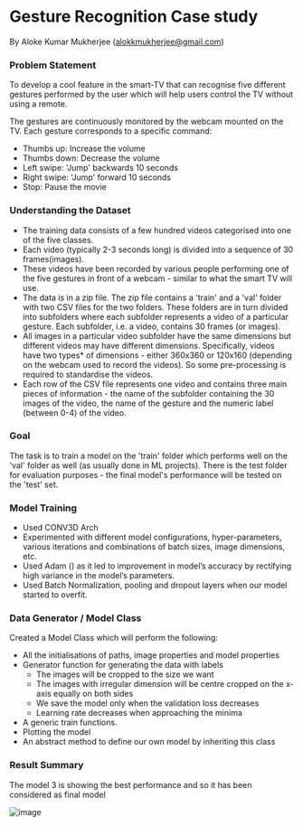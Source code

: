 # Gesture Recognition Case study 

 By Aloke Kumar Mukherjee (alokkmukherjee@gmail.com)


### Problem Statement
To develop a cool feature in the smart-TV that can recognise five different gestures performed by the user which will help users control the TV without using a remote.

The gestures are continuously monitored by the webcam mounted on the TV. Each gesture corresponds to a specific command:

* Thumbs up: Increase the volume
* Thumbs down: Decrease the volume
* Left swipe: 'Jump' backwards 10 seconds
* Right swipe: 'Jump' forward 10 seconds
* Stop: Pause the movie

### Understanding the Dataset
* The training data consists of a few hundred videos categorised into one of the five classes.
* Each video (typically 2-3 seconds long) is divided into a sequence of 30 frames(images).
* These videos have been recorded by various people performing one of the five gestures in front of a webcam - similar to 
  what the smart TV will use.
* The data is in a zip file. The zip file contains a 'train' and a 'val' folder with two CSV files for the two folders. 
  These folders are in turn divided into subfolders where each subfolder represents a video of a particular gesture. Each 
  subfolder, i.e. a video, contains 30 frames (or images).
* All images in a particular video subfolder have the same dimensions but different videos may have different dimensions. 
  Specifically, videos have two types* of dimensions - either 360x360 or 120x160 (depending on the webcam used to record the 
  videos). So some pre-processing is required to standardise the videos.
* Each row of the CSV file represents one video and contains three main pieces of information - the name of the subfolder 
  containing the 30 images of the video, the name of the gesture and the numeric label (between 0-4) of the video.

 ### Goal

The task is to train a model on the 'train' folder which performs well on the 'val' folder as well (as usually done in ML projects). There is the test folder for evaluation purposes - the final model's performance will be tested on the 'test' set.

### Model Training
* Used CONV3D Arch
* Experimented with different model configurations, hyper-parameters, various iterations and combinations of batch sizes, image dimensions, etc.
* Used Adam () as it led to improvement in model’s accuracy by rectifying high variance in the model’s parameters. 
* Used Batch Normalization, pooling and dropout layers when our model started to overfit.

### Data Generator / Model Class
Created a Model Class which will perform the following:
 * All the initialisations of paths, image properties and model properties
 *	Generator function for generating the data with labels
     * The images will be cropped to the size we want
     * The images with irregular dimension will be centre cropped on the x-axis equally on both sides
     * We save the model only when the validation loss decreases
     * Learning rate decreases when approaching the minima
 * A generic train functions.
 * Plotting the model
 * An abstract method to define our own model by inheriting this class


### Result Summary
The model 3 is showing the best performance and so it has been considered as final model

![image](https://github.com/alokkmukherji/GestureRecognitionCaseStudy/assets/140543380/232d845a-7318-40f6-9fb7-16aaac47ff11)

